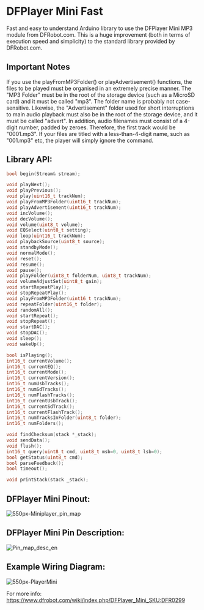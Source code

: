# DFPlayer Mini Fast
Fast and easy to understand Arduino library to use the DFPlayer Mini MP3 module from DFRobot.com. This is a huge improvement (both in terms of execution speed and simplicity) to the standard library provided by DFRobot.com. 


## Important Notes
If you use the playFromMP3Folder() or playAdvertisement() functions, the files to be played must be organised in an extremely precise manner. The "MP3 Folder" must be in the root of the storage device (such as a MicroSD card) and it must be called "mp3". The folder name is probably not case-sensitive. Likewise, the "Advertisement" folder used for short interruptions to main audio playback must also be in the root of the storage device, and it must be called "advert". In addition, audio filenames must consist of a 4-digit number, padded by zeroes. Therefore, the first track would be "0001.mp3". If your files are titled with a less-than-4-digit name, such as "001.mp3" etc, the player will simply ignore the command.

## Library API:
```c++
bool begin(Stream& stream);

void playNext();
void playPrevious();
void play(uint16_t trackNum);
void playFromMP3Folder(uint16_t trackNum);
void playAdvertisement(uint16_t trackNum);
void incVolume();
void decVolume();
void volume(uint8_t volume);
void EQSelect(uint8_t setting);
void loop(uint16_t trackNum);
void playbackSource(uint8_t source);
void standbyMode();
void normalMode();
void reset();
void resume();
void pause();
void playFolder(uint8_t folderNum, uint8_t trackNum);
void volumeAdjustSet(uint8_t gain);
void startRepeatPlay();
void stopRepeatPlay();
void playFromMP3Folder(uint16_t trackNum);
void repeatFolder(uint16_t folder);
void randomAll();
void startRepeat();
void stopRepeat();
void startDAC();
void stopDAC();
void sleep();
void wakeUp();

bool isPlaying();
int16_t currentVolume();
int16_t currentEQ();
int16_t currentMode();
int16_t currentVersion();
int16_t numUsbTracks();
int16_t numSdTracks();
int16_t numFlashTracks();
int16_t currentUsbTrack();
int16_t currentSdTrack();
int16_t currentFlashTrack();
int16_t numTracksInFolder(uint8_t folder);
int16_t numFolders();

void findChecksum(stack *_stack);
void sendData();
void flush();
int16_t query(uint8_t cmd, uint8_t msb=0, uint8_t lsb=0);
bool getStatus(uint8_t cmd);
bool parseFeedback();
bool timeout();

void printStack(stack _stack);
```

## DFPlayer Mini Pinout:
![550px-Miniplayer_pin_map](https://user-images.githubusercontent.com/20977405/54732437-2623ae80-4b6a-11e9-9005-768ae5a92281.png)

## DFPlayer Mini Pin Description:
![Pin_map_desc_en](https://user-images.githubusercontent.com/20977405/54732438-26bc4500-4b6a-11e9-8969-3d2927a5d513.png)

## Example Wiring Diagram:
![550px-PlayerMini](https://user-images.githubusercontent.com/20977405/54732436-2623ae80-4b6a-11e9-91a7-fe4cce416eaa.png)

For more info: https://www.dfrobot.com/wiki/index.php/DFPlayer_Mini_SKU:DFR0299
